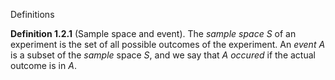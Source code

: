 Definitions

**Definition 1.2.1** (Sample space and event). The _sample space_ $S$ of an experiment is the set of all possible outcomes of the experiment. An _event_ $A$ is a subset of the _sample_ space $S$, and we say that $A$ _occured_ if the actual outcome is in $A$. 
